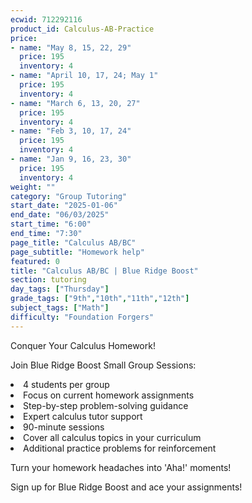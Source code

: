 ```yaml
---
ecwid: 712292116
product_id: Calculus-AB-Practice
price:
- name: "May 8, 15, 22, 29"
  price: 195
  inventory: 4
- name: "April 10, 17, 24; May 1"
  price: 195
  inventory: 4
- name: "March 6, 13, 20, 27"
  price: 195
  inventory: 4
- name: "Feb 3, 10, 17, 24"
  price: 195
  inventory: 4
- name: "Jan 9, 16, 23, 30"
  price: 195
  inventory: 4
weight: ""
category: "Group Tutoring"
start_date: "2025-01-06"
end_date: "06/03/2025"
start_time: "6:00"
end_time: "7:30"
page_title: "Calculus AB/BC"
page_subtitle: "Homework help"
featured: 0
title: "Calculus AB/BC | Blue Ridge Boost"
section: tutoring
day_tags: ["Thursday"]
grade_tags: ["9th","10th","11th","12th"]
subject_tags: ["Math"]
difficulty: "Foundation Forgers"
---
```

<p>Conquer Your Calculus Homework!</p><p>Join Blue Ridge Boost Small Group Sessions:</p><li> 4 students per group</li><li>Focus on current homework assignments</li><li>Step-by-step problem-solving guidance</li><li>Expert calculus tutor support</li><li>90-minute sessions</li><li>Cover all calculus topics in your curriculum</li><li>Additional practice problems for reinforcement</li><p>Turn your homework headaches into 'Aha!' moments!</p><p>Sign up for Blue Ridge Boost and ace your assignments!</p>
